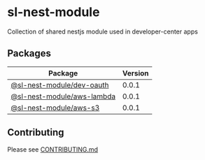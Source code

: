 # sl-nest-module

Collection of shared nestjs module used in developer-center apps

## Packages

| Package                                           | Version |
| ------------------------------------------------- | ------- |
| [@sl-nest-module/dev-oauth](packages/dev-oauth)   | 0.0.1   |
| [@sl-nest-module/aws-lambda](packages/aws-lambda) | 0.0.1   |
| [@sl-nest-module/aws-s3](packages/aws-s3)         | 0.0.1   |

## Contributing

Please see [CONTRIBUTING.md](./CONTRIBUTING.md)
